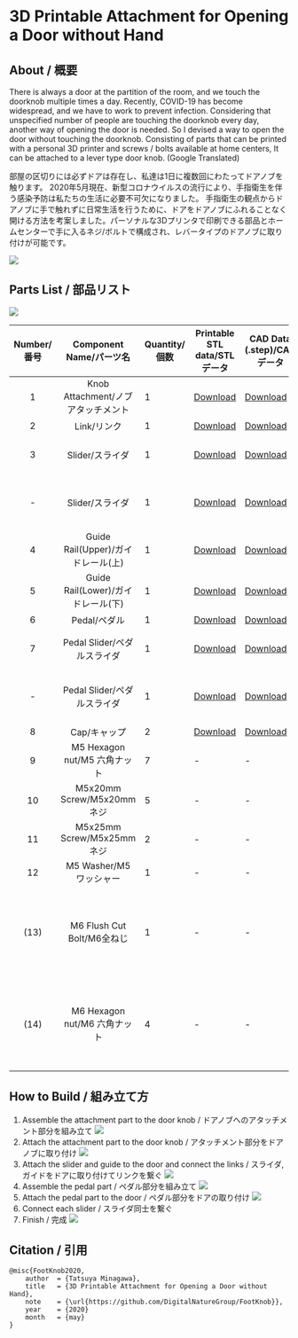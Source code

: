 # 3D Printable Attachment for Opening a Door without Hand

## About / 概要

There is always a door at the partition of the room, and we touch the doorknob multiple times a day.
Recently, COVID-19 has become widespread, and we have to work to prevent infection.
Considering that unspecified number of people are touching the doorknob every day, another way of opening the door is needed.
So I devised a way to open the door without touching the doorknob.
Consisting of parts that can be printed with a personal 3D printer and screws / bolts available at home centers,
It can be attached to a lever type door knob. (Google Translated)

部屋の区切りには必ずドアは存在し、私達は1日に複数回にわたってドアノブを触ります。
2020年5月現在、新型コロナウイルスの流行により、手指衛生を伴う感染予防は私たちの生活に必要不可欠になりました。
手指衛生の観点からドアノブに手で触れずに日常生活を行うために、ドアをドアノブにふれることなく開ける方法を考案しました。パーソナルな3Dプリンタで印刷できる部品とホームセンターで手に入るネジ/ボルトで構成され、レバータイプのドアノブに取り付けが可能です。

![](./img/head.gif)

## Parts List / 部品リスト

![](./img/list.jpg)

|Number/番号|Component Name/パーツ名|Quantity/個数|Printable STL data/STLデータ| CAD Data (.step)/CADデータ|Other/備考|
|:-:|:-:|-|-|-|-|
|1|Knob Attachment/ノブアタッチメント| 1 | [Download](https://github.com/DigitalNatureGroup/FootKnob/raw/master/stl/attachment.stl) | [Download](https://github.com/DigitalNatureGroup/FootKnob/raw/master/step/attachment.step) | |
|2|Link/リンク| 1 | [Download](https://github.com/DigitalNatureGroup/FootKnob/raw/master/stl/link.stl) | [Download](https://github.com/DigitalNatureGroup/FootKnob/raw/master/step/link.step) | |
|3|Slider/スライダ| 1 | [Download](https://github.com/DigitalNatureGroup/FootKnob/raw/master/stl/slider_left.stl) | [Download](https://github.com/DigitalNatureGroup/FootKnob/raw/master/step/slider.step) |Knob on the left/ドアノブが左の場合|
|-|Slider/スライダ| 1 | [Download](https://github.com/DigitalNatureGroup/FootKnob/raw/master/stl/slider_right.stl) | [Download](https://github.com/DigitalNatureGroup/FootKnob/raw/master/step/slider.step) |Knob on the right/ドアノブが右の場合|
|4|Guide Rail(Upper)/ガイドレール(上)| 1 | [Download](https://github.com/DigitalNatureGroup/FootKnob/raw/master/stl/guiderail_upper.stl) | [Download](https://github.com/DigitalNatureGroup/FootKnob/raw/master/step/guiderail_upper.step) | |
|5|Guide Rail(Lower)/ガイドレール(下)| 1 | [Download](https://github.com/DigitalNatureGroup/FootKnob/raw/master/stl/guiderail_lower.stl) | [Download](https://github.com/DigitalNatureGroup/FootKnob/raw/master/step/guiderail_lower.step) | |
|6|Pedal/ペダル| 1 | [Download](https://github.com/DigitalNatureGroup/FootKnob/raw/master/stl/pedal.stl) | [Download](https://github.com/DigitalNatureGroup/FootKnob/raw/master/step/pedal.step) | |
|7|Pedal Slider/ペダルスライダ| 1 | [Download](https://github.com/DigitalNatureGroup/FootKnob/raw/master/stl/pedalslider_left.stl) | [Download](https://github.com/DigitalNatureGroup/FootKnob/raw/master/step/pedalslider.step) |Knob on the left/ドアノブが左の場合|
|-|Pedal Slider/ペダルスライダ| 1 | [Download](https://github.com/DigitalNatureGroup/FootKnob/raw/master/stl/pedalslider_right.stl) | [Download](https://github.com/DigitalNatureGroup/FootKnob/raw/master/step/pedalslider.step) |Knob on the right/ドアノブが右の場合|
|8|Cap/キャップ| 2 | [Download](https://github.com/DigitalNatureGroup/FootKnob/raw/master/stl/cap.stl) | [Download](https://github.com/DigitalNatureGroup/FootKnob/raw/master/step/cap.step) | |
|9|M5 Hexagon nut/M5 六角ナット| 7 | - | - | |
|10|M5x20mm Screw/M5x20mm ネジ| 5 | - | - | |
|11|M5x25mm Screw/M5x25mm ネジ| 2 | - | - | |
|12|M5 Washer/M5 ワッシャー| 1 | - | - | |
|(13)|M6 Flush Cut Bolt/M6全ねじ| 1 | - | - |【Optional】Linker of Each Slider/【オプション】スライダ同士を繋ぐ用|
|(14)|M6 Hexagon nut/M6 六角ナット| 4 | - | - |【Optional】Linker of Each Slider/【オプション】スライダ同士を繋ぐ用|

## How to Build / 組み立て方

1. Assemble the attachment part to the door knob / ドアノブへのアタッチメント部分を組み立て
![](./img/build_step_01.gif)
1. Attach the attachment part to the door knob / アタッチメント部分をドアノブに取り付け
![](./img/build_step_02.jpg)
1. Attach the slider and guide to the door and connect the links / スライダ,ガイドをドアに取り付けてリンクを繋ぐ
![](./img/build_step_03.jpg)
1. Assemble the pedal part / ペダル部分を組み立て
![](./img/build_step_04.gif)
1. Attach the pedal part to the door / ペダル部分をドアの取り付け
![](./img/build_step_05.jpg)
1. Connect each slider / スライダ同士を繋ぐ
1. Finish / 完成
![](./img/build_step_06.jpg)


## Citation / 引用
```
@misc{FootKnob2020,
    author  = {Tatsuya Minagawa},
    title   = {3D Printable Attachment for Opening a Door without Hand},
    note    = {\url{https://github.com/DigitalNatureGroup/FootKnob}},
    year    = {2020}
    month   = {may}
}
```
